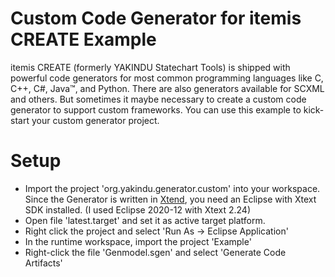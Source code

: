 # Custom Code Generator for itemis CREATE Example

itemis CREATE (formerly YAKINDU Statechart Tools) is shipped with powerful code generators for most common programming languages like C, C++, C#, Java™, and Python. There are also generators available for SCXML and others. But sometimes it maybe necessary to create a custom code generator to support custom frameworks. You can use this example to kick-start your custom generator project.

# Setup
 - Import the project 'org.yakindu.generator.custom' into your workspace. Since the Generator is written in [Xtend](https://www.eclipse.org/xtend/), you need an Eclipse with Xtext SDK installed.  (I used Eclipse 2020-12 with Xtext 2.24)
 - Open file 'latest.target' and set it as active target platform.
 - Right click the project and select 'Run As -> Eclipse Application'
 - In the runtime workspace, import the project 'Example'
 - Right-click the file 'Genmodel.sgen' and select 'Generate Code Artifacts'
 
 







